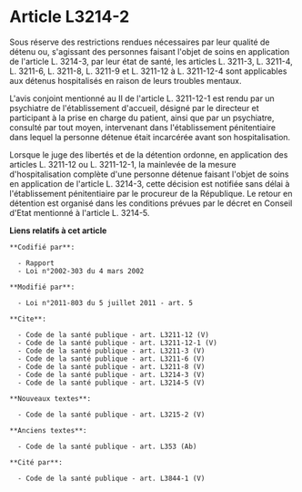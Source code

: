 # Article L3214-2

Sous réserve des restrictions rendues nécessaires par leur qualité de détenu ou, s'agissant des personnes faisant l'objet de
soins en application de l'article L. 3214-3, par leur état de santé, les articles L. 3211-3, L. 3211-4, 
L. 3211-6, L. 3211-8, L. 3211-9 et L. 3211-12 à L. 3211-12-4 sont applicables aux détenus hospitalisés en raison de leurs
troubles mentaux. 

L'avis conjoint mentionné au II de l'article L. 3211-12-1 est rendu par un psychiatre de l'établissement d'accueil, désigné
par le directeur et participant à la prise en charge du patient, ainsi que par un psychiatre, consulté par tout moyen,
intervenant dans l'établissement pénitentiaire dans lequel la personne détenue était incarcérée avant son hospitalisation. 

Lorsque le juge des libertés et de la détention ordonne, en application des articles L. 3211-12 ou L. 3211-12-1, la mainlevée
de la mesure d'hospitalisation complète d'une personne détenue faisant l'objet de soins en application de l'article L.
3214-3, cette décision est notifiée sans délai à l'établissement pénitentiaire par le procureur de la République. Le retour
en détention est organisé dans les conditions prévues par le décret en Conseil d'Etat mentionné à l'article L. 3214-5.

**Liens relatifs à cet article**

	**Codifié par**:

	  - Rapport
	  - Loi n°2002-303 du 4 mars 2002

	**Modifié par**:

	  - Loi n°2011-803 du 5 juillet 2011 - art. 5

	**Cite**:

	  - Code de la santé publique - art. L3211-12 (V)
	  - Code de la santé publique - art. L3211-12-1 (V)
	  - Code de la santé publique - art. L3211-3 (V)
	  - Code de la santé publique - art. L3211-6 (V)
	  - Code de la santé publique - art. L3211-8 (V)
	  - Code de la santé publique - art. L3214-3 (V)
	  - Code de la santé publique - art. L3214-5 (V)

	**Nouveaux textes**:

	  - Code de la santé publique - art. L3215-2 (V)

	**Anciens textes**:

	  - Code de la santé publique - art. L353 (Ab)

	**Cité par**:

	  - Code de la santé publique - art. L3844-1 (V)
